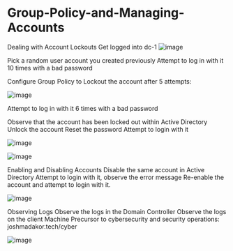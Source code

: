 # Group-Policy-and-Managing-Accounts

Dealing with Account Lockouts
Get logged into dc-1
![image](https://github.com/user-attachments/assets/9de6f6bd-70a7-4903-b7bd-b776fc13694d)

Pick a random user account you created previously
Attempt to log in with it 10 times with a bad password

Configure Group Policy to Lockout the account after 5 attempts:

![image](https://github.com/user-attachments/assets/6bb90d12-be63-46c4-abdf-11a8b86bae2a)

Attempt to log in with it 6 times with a bad password

Observe that the account has been locked out within Active Directory
Unlock the account
Reset the password
Attempt to login with it

![image](https://github.com/user-attachments/assets/545aaf81-af06-4e2f-8500-bf99027387de)

![image](https://github.com/user-attachments/assets/398e7e27-0cbc-4287-8750-fe0e3d5bedb1)


Enabling and Disabling Accounts
Disable the same account in Active Directory
Attempt to login with it, observe the error message
Re-enable the account and attempt to login with it.

![image](https://github.com/user-attachments/assets/fe6b2d80-2552-4ab0-9faa-ba6a4838c2ad)

Observing Logs
Observe the logs in the Domain Controller
Observe the logs on the client Machine
Precursor to cybersecurity and security operations: joshmadakor.tech/cyber

![image](https://github.com/user-attachments/assets/7010ceb3-4519-4f5a-875e-df586c400247)
